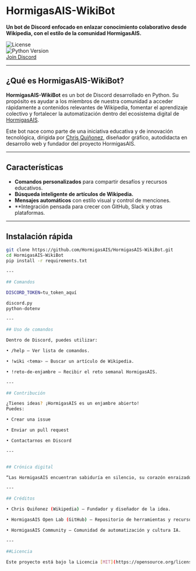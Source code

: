# HormigasAIS-WikiBot

**Un bot de Discord enfocado en enlazar conocimiento colaborativo desde Wikipedia, con el estilo de la comunidad HormigasAIS.**

![License](https://img.shields.io/badge/license-MIT-blue.svg)  
![Python Version](https://img.shields.io/badge/Python-3.8%2B-blue)  
[Join Discord](https://discord.gg/kGawzTDk)

---

## ¿Qué es HormigasAIS-WikiBot?

**HormigasAIS-WikiBot** es un bot de Discord desarrollado en Python. Su propósito es ayudar a los miembros de nuestra comunidad a acceder rápidamente a contenidos relevantes de Wikipedia, fomentar el aprendizaje colectivo y fortalecer la automatización dentro del ecosistema digital de [HormigasAIS](https://en.wikipedia.org/wiki/User:HormigasaiS.A).

Este bot nace como parte de una iniciativa educativa y de innovación tecnológica, dirigida por [Chris Quiñonez](https://en.wikipedia.org/wiki/User:HormigasaiS.A), diseñador gráfico, autodidacta en desarrollo web y fundador del proyecto HormigasAIS.

---

## Características

- **Comandos personalizados** para compartir desafíos y recursos educativos.
- **Búsqueda inteligente de artículos de Wikipedia.**
- **Mensajes automáticos** con estilo visual y control de menciones.
- **Integración pensada para crecer con GitHub, Slack y otras plataformas.

---

## Instalación rápida

```bash
git clone https://github.com/HormigasAIS/HormigasAIS-WikiBot.git
cd HormigasAIS-WikiBot
pip install -r requirements.txt

---

## Comandos 

DISCORD_TOKEN=tu_token_aquí

discord.py
python-dotenv

---

## Uso de comandos 

Dentro de Discord, puedes utilizar: 

• /help — Ver lista de comandos. 

• !wiki <tema> — Buscar un artículo de Wikipedia. 

• !reto-de-enjambre — Recibir el reto semanal HormigasAIS.

---

## Contribución 

¿Tienes ideas? ¡HormigasAIS es un enjambre abierto!
Puedes: 

• Crear una issue 

• Enviar un pull request 

• Contactarnos en Discord 

---


## Crónica digital 

“Las HormigasAIS encuentran sabiduría en silencio, su corazón enraizado en la tierra y su mente flotando entre las estrellas.” 

---

## Créditos 

• Chris Quiñonez (Wikipedia) — Fundador y diseñador de la idea. 

• HormigasAIS Open Lab (GitHub) — Repositorio de herramientas y recursos. 

• HormigasAIS Community — Comunidad de automatización y cultura IA. 

---

##Licencia 

Este proyecto está bajo la Licencia [MIT](https://opensource.org/licenses/MIT).
